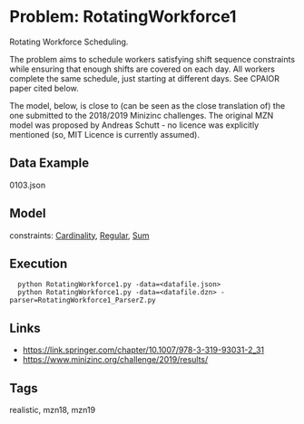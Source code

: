 # Problem: RotatingWorkforce1

Rotating Workforce Scheduling.

The problem aims to schedule workers satisfying shift sequence constraints while ensuring that enough shifts are covered on each day.
All workers complete the same schedule, just starting at different days.
See CPAIOR paper cited below.

The model, below, is close to (can be seen as the close translation of) the one submitted to the 2018/2019 Minizinc challenges.
The original MZN model was proposed by Andreas Schutt - no licence was explicitly mentioned (so, MIT Licence is currently assumed).

## Data Example
  0103.json

## Model
  constraints: [Cardinality](https://pycsp.org/documentation/constraints/Cardinality), [Regular](https://pycsp.org/documentation/constraints/Regular), [Sum](https://pycsp.org/documentation/constraints/Sum)

## Execution
```
  python RotatingWorkforce1.py -data=<datafile.json>
  python RotatingWorkforce1.py -data=<datafile.dzn> -parser=RotatingWorkforce1_ParserZ.py
```

## Links
  - https://link.springer.com/chapter/10.1007/978-3-319-93031-2_31
  - https://www.minizinc.org/challenge/2019/results/

## Tags
  realistic, mzn18, mzn19
